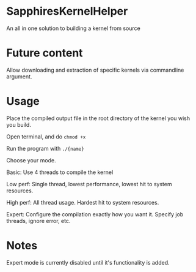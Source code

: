 # SapphiresKernelHelper
An all in one solution to building a kernel from source

# Future content
Allow downloading and extraction of specific kernels via commandline argument.

# Usage
Place the compiled output file in the root directory of the kernel you wish you build.

Open terminal, and do `chmod +x`

Run the program with `./{name}`

Choose your mode. 

Basic: Use 4 threads to compile the kernel

Low perf: Single thread, lowest performance, lowest hit to system resources.

High perf: All thread usage. Hardest hit to system resources.

Expert: Configure the compilation exactly how you want it. Specify job threads, ignore error, etc. 

# Notes
Expert mode is currently disabled until it's functionality is added.
